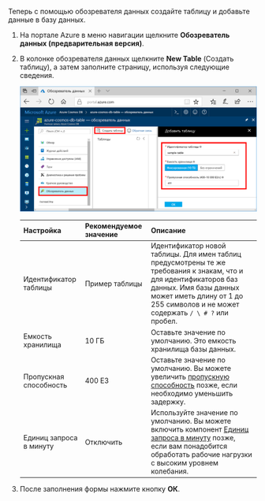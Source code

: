 Теперь с помощью обозревателя данных создайте таблицу и добавьте данные в базу данных. 

1. На портале Azure в меню навигации щелкните **Обозреватель данных (предварительная версия)**. 
2. В колонке обозревателя данных щелкните **New Table** (Создать таблицу), а затем заполните страницу, используя следующие сведения.

    ![Обозреватель данных на портале Azure](./media/cosmos-db-create-table/azure-cosmosdb-data-explorer.png)

    Настройка|Рекомендуемое значение|Описание
    ---|---|---
    Идентификатор таблицы|Пример таблицы|Идентификатор новой таблицы. Для имен таблиц предусмотрены те же требования к знакам, что и для идентификаторов баз данных. Имя базы данных может иметь длину от 1 до 255 символов и не может содержать `/ \ # ?` или пробел.
    Емкость хранилища| 10 ГБ|Оставьте значение по умолчанию. Это емкость хранилища базы данных.
    Пропускная способность|400 ЕЗ|Оставьте значение по умолчанию. Вы можете увеличить [пропускную способность](../articles/cosmos-db/request-units.md) позже, если необходимо уменьшить задержку.
    Единиц запроса в минуту|Отключить|Используйте значение по умолчанию. Вы можете включить компонент [Единиц запроса в минуту](../articles/cosmos-db/request-units-per-minute.md) позже, если вам понадобится обработать рабочие нагрузки с высоким уровнем колебания.

3. После заполнения формы нажмите кнопку **ОК**.